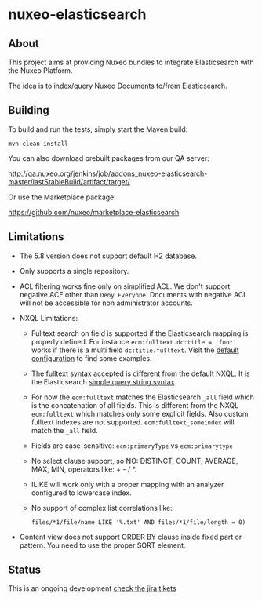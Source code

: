 nuxeo-elasticsearch
===================

## About

This project aims at providing Nuxeo bundles to integrate
Elasticsearch with the Nuxeo Platform.

The idea is to index/query Nuxeo Documents to/from Elasticsearch.

## Building

To build and run the tests, simply start the Maven build:

    mvn clean install

You can also download prebuilt packages from our QA server:

http://qa.nuxeo.org/jenkins/job/addons_nuxeo-elasticsearch-master/lastStableBuild/artifact/target/

Or use the Marketplace package:

https://github.com/nuxeo/marketplace-elasticsearch

## Limitations

- The 5.8 version does not support default H2 database.

- Only supports a single repository.

- ACL filtering works fine only on simplified ACL. We don't support
  negative ACE other than `Deny Everyone`. Documents with negative ACL
  will not be accessible for non administrator accounts.

- NXQL Limitations:

  - Fulltext search on field is supported if the Elasticsearch mapping
	is properly defined. For instance `ecm:fulltext.dc:title = 'foo*'`
	works if there is a multi field `dc:title.fulltext`. Visit the
	[default configuration](https://github.com/nuxeo/nuxeo-elasticsearch/blob/master/nuxeo-elasticsearch-core/src/main/resources/OSGI-INF/elasticsearch-default-index-contrib.xml)
	to find some examples.
  - The fulltext syntax accepted is different from the default NXQL.
    It is the Elasticsearch
    [simple query string syntax](http://www.elasticsearch.org/guide/en/elasticsearch/reference/current/query-dsl-simple-query-string-query.html#_simple_query_string_syntax).
  - For now the `ecm:fulltext` matches the Elasticsearch `_all` field
    which is the concatenation of all fields. This is different from
    the NXQL `ecm:fulltext` which matches only some explicit fields.
    Also custom fulltext indexes are not supported.
    `ecm:fulltext_someindex` will match the `_all` field.
  - Fields are case-sensitive: `ecm:primaryType` vs `ecm:primarytype`
  - No select clause support, so NO: DISTINCT, COUNT, AVERAGE, MAX,
    MIN, operators like: + - / *.
  - ILIKE will work only with a proper mapping with an analyzer
    configured to lowercase index.
  - No support of complex list correlations like:

        files/*1/file/name LIKE '%.txt' AND files/*1/file/length = 0)

- Content view does not support ORDER BY clause inside fixed part or
  pattern. You need to use the proper SORT element.


## Status

This is an ongoing development [check the jira tikets](https://jira.nuxeo.com/issues/?jql=project%20%3D%20NXP%20AND%20component%20%3D%20Elasticsearch%20AND%20Status%20!%3D%20%22Resolved%22%20ORDER%20BY%20updated%20DESC%2C%20priority%20DESC%2C%20created%20ASC)
